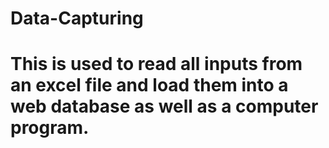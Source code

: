# Data-Capturing
# This is used to read all inputs from an excel file and load them into a web database as well as a computer program. 
